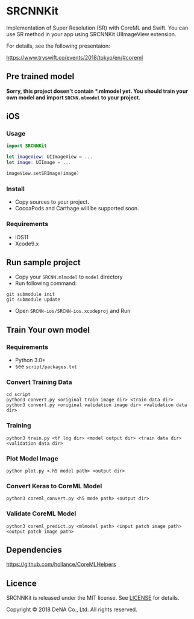 # SRCNNKit
Implementation of Super Resolution (SR) with CoreML and Swift. You can use SR method in your app using SRCNNKit UIImageView extension.

For details, see the following presentaion:

https://www.tryswift.co/events/2018/tokyo/en/#coreml

## Pre trained model

__Sorry, this project dosen't contain *.mlmodel yet. You should train your own model and import `SRCNN.mlmodel` to your project.__


## iOS

### Usage

```swift
import SRCNNKit

let imageView: UIImageView = ...
let image: UIImage = ...

imageView.setSRImage(image)
```

### Install
- Copy sources to your project.
- CocoaPods and Carthage will be supported soon.

### Requirements
- iOS11
- Xcode9.x

## Run sample project
- Copy your `SRCNN.mlmodel` to `model` directory
- Run following command:
```shell
git submodule init
git submodule update
```
- Open `SRCNN-ios/SRCNN-ios.xcodeproj` and Run

## Train Your own model

### Requirements
- Python 3.0+
- see `script/packages.txt`

### Convert Training Data

```shell
cd script
python3 convert.py <original train image dir> <train data dir>
python3 convert.py <original validation image dir> <validation data dir>
```

### Training
```shell
python3 train.py <tf log dir> <model output dir> <train data dir> <validation data dir>

```
### Plot Model Image
```shell
python plot.py <.h5 model path> <output dir>
```

### Convert Keras to CoreML Model
```shell
python3 coreml_convert.py <h5 mode path> <output dir>
```

### Validate CoreML Model
```shell
python3 coreml_predict.py <mlmodel path> <input patch image path> <output patch image path>
```

## Dependencies
https://github.com/hollance/CoreMLHelpers

## Licence
SRCNNKit is released under the MIT license. See [LICENSE](TBD) for details.

Copyright © 2018 DeNA Co., Ltd. All rights reserved.
